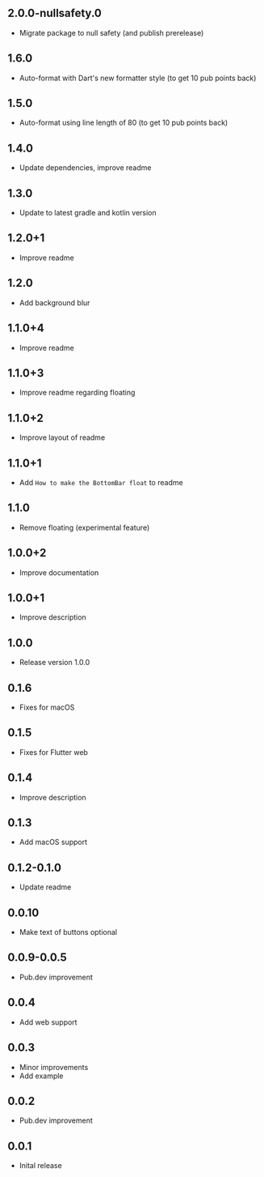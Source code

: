 ## 2.0.0-nullsafety.0

* Migrate package to null safety (and publish prerelease)

## 1.6.0

* Auto-format with Dart's new formatter style (to get 10 pub points back)

## 1.5.0

* Auto-format using line length of 80 (to get 10 pub points back)

## 1.4.0

* Update dependencies, improve readme

## 1.3.0

* Update to latest gradle and kotlin version

## 1.2.0+1

* Improve readme

## 1.2.0

* Add background blur

## 1.1.0+4

* Improve readme

## 1.1.0+3

* Improve readme regarding floating

## 1.1.0+2

* Improve layout of readme

## 1.1.0+1

* Add `How to make the BottomBar float` to readme

## 1.1.0

* Remove floating (experimental feature)

## 1.0.0+2

* Improve documentation

## 1.0.0+1

* Improve description

## 1.0.0

* Release version 1.0.0

## 0.1.6

* Fixes for macOS

## 0.1.5

* Fixes for Flutter web

## 0.1.4

* Improve description

## 0.1.3

* Add macOS support

## 0.1.2-0.1.0

* Update readme

## 0.0.10

* Make text of buttons optional

## 0.0.9-0.0.5

* Pub.dev improvement

## 0.0.4

* Add web support

## 0.0.3

* Minor improvements
* Add example

## 0.0.2

* Pub.dev improvement

## 0.0.1

* Inital release